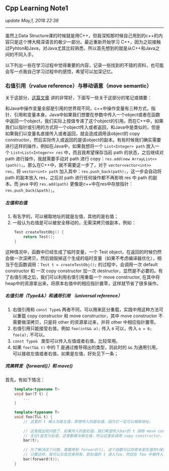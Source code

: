 ## Cpp Learning Note1
_update May,1, 2018 22:38_

---
虽然上Data Structure课的时候就是用C++，但我深知那时候自己用到的c++的内容只是这个博大精深语言的极少一部分。最近重新开始学习 C++，因为之前接触过Pyhton和Java，对Java尤其比较熟悉，所以首先想到的就是从C++和Java之间的不同入手。

以下列出一些在学习过程中觉得重要的内容，记录一些找到的不错的资料，也可能会写一点我自己学习过程中的感悟，希望可以加深记忆。

### 右值引用（rvalue reference）与移动语意（move semantic）
关于这部分，[这篇文章](https://codinfox.github.io/dev/2014/06/03/move-semantic-perfect-forward/) 讲的非常好，下面写一些关于这部分的笔记或摘要：

和Java中操作变量全部是引用的世界观不同，c++中操作变量有三种方式，指针、引用和变量本身。Java中如果我们想要在参数中传入一个object或者在函数中返回一个object，我们实际上按值专递了这个object的引用。而在C++中，如果我们以指针或引用的方式将一个object传入或者返回，和Java中是类似的，但是如果我们以变量名直接传入或者返回，就会造成调用该object的 copy constructor，然后实际传入或返回的是该object的副本。有些时候我们确实需要进行这样的操作，例如在Java中，如果我想将一个 `List<Integer> path` 放入一个 `List<List<Integer>> res` 中，而且我希望保存当前 path 的状态，之后继续对 path 进行操作，我就需要手动对 path 进行 copy：`res.add(new ArrayList<>(path));`。那么在C++中，就不需要这一步了，对于 `vector<vector<int>> res`，将 `vector<int> path` 加入其中：`res.push_back(path);`，这一步会自动将 path 的副本放入 res，之后对 path 进行任何操作都不再影响 res 中 path 的副本。而 java 中的 `res.add(path)` 更像是c++中在res中存放指针： `res.push_back(&path);`。

##### 左值和右值

1. 有名字的，可以被取地址的就是左值，其他的是右值；
2. 一般认为右值是可以被安全移动的，无需深拷贝做副本，例如：
```cpp
    Test createTestObj() {
        return Test();
    }
```
这种情况中，函数中已经生成了临时变量，一个 Test object，在返回的时候仍然会做一次深拷贝，然后销毁掉这个生成的临时变量（如果不考虑编译器优化），相当于在函数调用：`Test t = createTestObj();` 的过程中，会调用一次 default constructor 和 一次 copy constructor 加一次 destructor，显然是不必要的。有了右值引用之后，我们可以利用右值引用重载一个 move constructor, 在其中将heap中的资源拿出来，将原本右值中的相应指针置零，这样就节省了很多操作。

##### 右值引用（Type&&）和通用引用 （universal reference）

1. 右值引用和 `const Type&` 两者不同，可以用来区分重载，实践中用这种方法可以重载 copy constructor 和 move constructor，其中 move constructor 不需要做深拷贝，只是将 other 的资源拿过来，并将 other 中相应指针置零。
2. 右值引用只能接受右值，例如 `foo(int&& a);` 传入 `6` 可以，传入 `a = 6; foo(a);` 不可以。  
3. `const Type& ` 类型可以传入左值或者右值，比较常用。  
4. 如果 `foo(T&& t)` 中的 T 是通过推导得出的类型，则此时的 `&&` 为通用引用，可以接收左值或者右值，如果是左值，好处见下一条；

##### 完美转发（forward()）和 move()
首先，有如下情况：
```cpp
    template<typename T>
    void bar(T t) {
        ...
    }

    template<typename T> 
    void foo(T&& t) {
        // 这里的 t 被认为是左值，即使传入的是右值，因为它一定可以被取地址。
        
        // 这里就出现问题了，如果传入的是右值，我们希望传入bar的 t 调用 move constructor, 但是因为
        // 无论t是否为右值，这里都被当做左值，所以这里会调用 copy constructor。
        bar(t); 
        
        // 为了解决这个问题，需要用到 forward(t), 这个函数可以将原本是左值的t保留左值，将原本是右值的t转为右值，
        // 只要这样，就可以实现完美转发，即右值的 t 进入foo，然后在 foo 中被传入 bar 仍然保持右值；
        bar(forward(t));
    }
```


